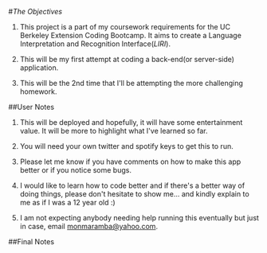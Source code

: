 #*The Objectives*

1. This project is a part of my coursework requirements for the UC Berkeley Extension Coding Bootcamp.
It aims to create a Language Interpretation and Recognition Interface(*LIRI*).

1. This will be my first attempt at coding a back-end(or server-side) application.  

1. This will be the 2nd time that I'll be attempting the more challenging homework.

##User Notes

1. This will be deployed and hopefully, it will have some entertainment value. It will be more to highlight what I've learned so far.

1. You will need your own twitter and spotify keys to get this to run.

1. Please let me know if you have comments on how to make this app better or if you notice some bugs.

1. I would like to learn how to code better and if there's a better way of doing things, please don't hesitate to show me... and kindly explain to me as if I was a 12 year old :)

1. I am not expecting anybody needing help running this eventually but just in case, email monmaramba@yahoo.com.

##Final Notes


